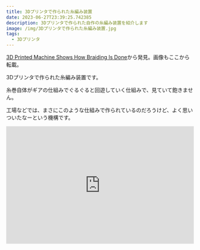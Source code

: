```yaml
---
title: 3Dプリンタで作られた糸編み装置
date: 2023-06-27T23:39:25.742385
description: 3Dプリンタで作られた自作の糸編み装置を紹介します
image: /img/3Dプリンタで作られた糸編み装置.jpg
tags:
  - 3Dプリンタ
---
```

[3D Printed Machine Shows How Braiding Is Done](https://hackaday.com/2023/06/21/3d-printed-machine-shows-how-braiding-is-done/)から発見。画像もここから転載。

3Dプリンタで作られた糸編み装置です。

糸巻自体がギアの仕組みでぐるぐると回遊していく仕組みで、見ていて飽きません。

工場などでは、まさにこのような仕組みで作られているのだろうけど、よく思いついたなーという機構です。

<iframe width="100%" height="315" src="https://www.youtube.com/embed/4jdi63u2LKI" title="YouTube video player" frameborder="0" allow="accelerometer; autoplay; clipboard-write; encrypted-media; gyroscope; picture-in-picture" allowfullscreen></iframe>

